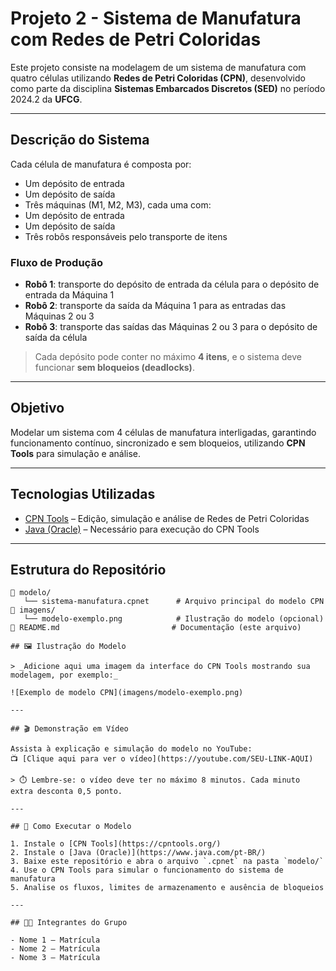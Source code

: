 # Projeto 2 - Sistema de Manufatura com Redes de Petri Coloridas

Este projeto consiste na modelagem de um sistema de manufatura com quatro células utilizando **Redes de Petri Coloridas (CPN)**, desenvolvido como parte da disciplina **Sistemas Embarcados Discretos (SED)** no período 2024.2 da **UFCG**.

---

## Descrição do Sistema

Cada célula de manufatura é composta por:

-  Um depósito de entrada  
-  Um depósito de saída  
-  Três máquinas (M1, M2, M3), cada uma com:
  - Um depósito de entrada
  - Um depósito de saída  
-  Três robôs responsáveis pelo transporte de itens

### Fluxo de Produção

- **Robô 1**: transporte do depósito de entrada da célula para o depósito de entrada da Máquina 1  
- **Robô 2**: transporte da saída da Máquina 1 para as entradas das Máquinas 2 ou 3  
- **Robô 3**: transporte das saídas das Máquinas 2 ou 3 para o depósito de saída da célula  

> Cada depósito pode conter no máximo **4 itens**, e o sistema deve funcionar **sem bloqueios (deadlocks)**.

---

## Objetivo

Modelar um sistema com 4 células de manufatura interligadas, garantindo funcionamento contínuo, sincronizado e sem bloqueios, utilizando **CPN Tools** para simulação e análise.

---

## Tecnologias Utilizadas

- [CPN Tools](https://cpntools.org/) – Edição, simulação e análise de Redes de Petri Coloridas  
- [Java (Oracle)](https://www.java.com/pt-BR/) – Necessário para execução do CPN Tools

---

## Estrutura do Repositório

```
📁 modelo/
   └── sistema-manufatura.cpnet      # Arquivo principal do modelo CPN
📁 imagens/
   └── modelo-exemplo.png            # Ilustração do modelo (opcional)
📄 README.md                         # Documentação (este arquivo)

## 🖼️ Ilustração do Modelo

> _Adicione aqui uma imagem da interface do CPN Tools mostrando sua modelagem, por exemplo:_

![Exemplo de modelo CPN](imagens/modelo-exemplo.png)

---

## 🎬 Demonstração em Vídeo

Assista à explicação e simulação do modelo no YouTube:  
📺 [Clique aqui para ver o vídeo](https://youtube.com/SEU-LINK-AQUI)

> ⏱️ Lembre-se: o vídeo deve ter no máximo 8 minutos. Cada minuto extra desconta 0,5 ponto.

---

## 🧪 Como Executar o Modelo

1. Instale o [CPN Tools](https://cpntools.org/)
2. Instale o [Java (Oracle)](https://www.java.com/pt-BR/)
3. Baixe este repositório e abra o arquivo `.cpnet` na pasta `modelo/`
4. Use o CPN Tools para simular o funcionamento do sistema de manufatura
5. Analise os fluxos, limites de armazenamento e ausência de bloqueios

---

## 👨‍💻 Integrantes do Grupo

- Nome 1 – Matrícula  
- Nome 2 – Matrícula  
- Nome 3 – Matrícula
